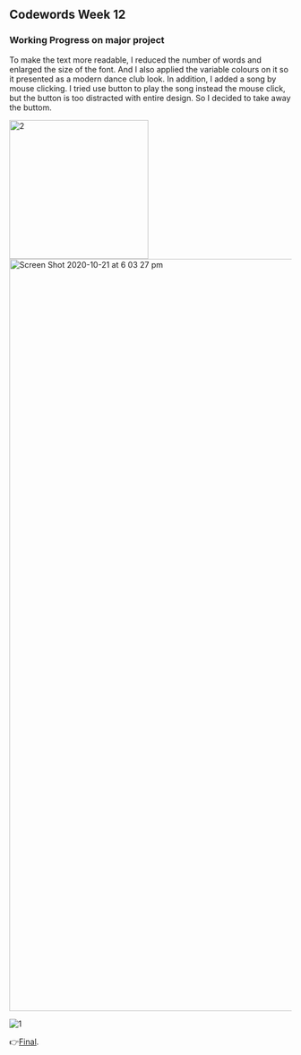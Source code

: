 ## Codewords Week 12

### Working Progress on major project

To make the text more readable, I reduced the number of words and enlarged the size of the font. And I also applied the variable colours on it so it presented as a modern dance club look. In addition, I added a song by mouse clicking. I tried use button to play the song instead the mouse click, but the button is too distracted with entire design. So I decided to take away the buttom.

<img width="248" alt="2" src="https://user-images.githubusercontent.com/68985217/96684831-f4b73880-13c7-11eb-86b7-218baf11b94a.png">

<img width="1344" alt="Screen Shot 2020-10-21 at 6 03 27 pm" src="https://user-images.githubusercontent.com/68985217/96684807-ec5efd80-13c7-11eb-92e8-55ed03984019.png">

![1](https://user-images.githubusercontent.com/68985217/96690621-a5750600-13cf-11eb-885a-af6c7c275661.gif)

:point_right:[Final](https://faye12.github.io/CodeWord/majorProject/MajorProject_Final/).

